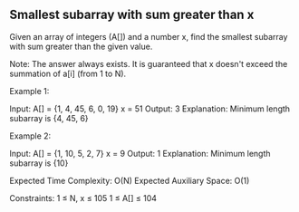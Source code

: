 ## Smallest subarray with sum greater than x

Given an array of integers (A[])  and a number x, find the smallest subarray with sum greater than the given value.

Note: The answer always exists. It is guaranteed that x doesn't exceed the summation of a[i] (from 1 to N).

 

Example 1:

 Input:
 A[] = {1, 4, 45, 6, 0, 19}
 x  =  51
 Output: 3
 Explanation:
 Minimum length subarray is 
 {4, 45, 6}

Example 2:

 Input:
 A[] = {1, 10, 5, 2, 7}
 x  = 9
 Output: 1
 Explanation:
 Minimum length subarray is {10}

Expected Time Complexity: O(N)
Expected Auxiliary Space: O(1)

Constraints:
1 ≤ N, x ≤ 105
1 ≤ A[] ≤ 104
